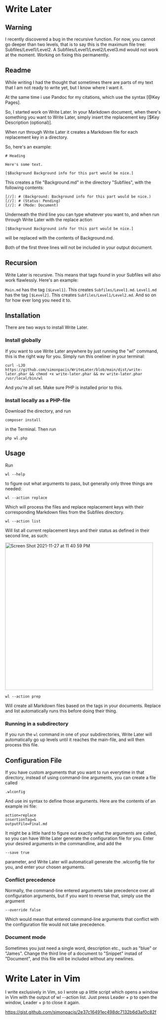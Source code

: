 # Write Later

## Warning
I recently discovered a bug in the recursive function.
For now, you cannot go deeper than two levels, that is to say this is the maximum file tree: Subfiles/Level1/Level2.
A Subfiles/Level1/Level2/Level3.md would not work at the moment.
Working on fixing this permanently.

## Readme
While writing I had the thought that sometimes there are parts of my text that I am not ready to write yet, but I know where I want it.

At the same time i use Pandoc for my citations, which use the syntax [@Key Pages].

So, I started work on Write Later.
In your Markdown document, when there's something you want to Write Later, simply insert the replacement key [$Key Description (optional)].

When run through Write Later it creates a Markdown file for each replacement key in a directory.

So, here's an example:

```
# Heading

Here's some text.

[$Background Background info for this part would be nice.]

```

This creates a file "Background.md" in the directory "Subfiles", with the following contents:

```
[//]: # (Background: Background info for this part would be nice.)
[//]: # (Status: Pending)
[//]: # (Mode: Document)

```

Underneath the third line you can type whatever you want to, and when run through Write Later with the replace action 

```
[$Background Background info for this part would be nice.]
```

will be replaced with the contents of Background.md.

Both of the first three lines will not be included in your output document.

## Recursion

Write Later is recursive.
This means that tags found in your Subfiles will also work flawlessly.
Here's an example:

```Main.md``` has the tag ```[$Level1]```.
This creates ```Subfiles/Level1.md```.
```Level1.md``` has the tag ```[$Level2]```.
This creates ```Subfiles/Level1/Level2.md```.
And so on for how ever long you need it to.

## Installation

There are two ways to install Write Later.

### Install globally 
If you want to use Write Later anywhere by just running the "wl" command, this is the right way for you.
Simply run this oneliner in your terminal:

```
curl -LJO https://github.com/simonpacis/WriteLater/blob/main/dist/write-later.phar && chmod +x write-later.phar && mv write-later.phar /usr/local/bin/wl
```

And you're all set.
Make sure PHP is installed prior to this.

### Install locally as a PHP-file
Download the directory, and run
```
composer install
```
in the Terminal.
Then run
```
php wl.php
```

## Usage
Run
```
wl --help
```
to figure out what arguments to pass, but generally only three things are needed:

```
wl --action replace
```

Which will process the files and replace replacement keys with their corresponding Markdown files from the Subfiles directory.

```
wl --action list 
```

Will list all current replacement keys and their status as defined in their second line, as such:

<img width="478" alt="Screen Shot 2021-11-27 at 11 40 59 PM" src="https://user-images.githubusercontent.com/7118482/143734039-9c0065cd-d97f-4292-b21d-d207fb59675a.png">


```
wl --action prep
```

Will create all Markdown files based on the tags in your documents.
Replace and list automatically runs this before doing their thing.

### Running in a subdirectory
If you run the ```wl``` command in one of your subdirectories, Write Later will automatically go up levels until it reaches the main-file, and will then process this file.

## Configuration File
If you have custom arguments that you want to run everytime in that directory, instead of using command-line arguments, you can create a file called

```
.wlconfig
```

And use ini syntax to define those arguments.
Here are the contents of an example ini file:

```
action=replace
insertionTag=&
outputFile=Final.md
```

It might be a little hard to figure out exactly what the arguments are called, so you can have Write Later generate the configuration file for you.
Enter your desired arguments in the commandline, and add the 

```
--save true
```

parameter, and Write Later will automaticall generate the .wlconfig file for you, and enter your chosen arguments.

### Conflict precedence
Normally, the command-line entered arguments take precedence over all configuration arguments, but if you want to reverse that, simply use the argument

```
--override false 
```

Which would mean that entered command-line arguments that conflict with the configuration file would not take precedence.

### Document mode
Sometimes you just need a single word, description etc., such as "blue" or "James".
Change the third line of a document to "Snippet" instad of "Document", and this file will be included without any newlines.

# Write Later in Vim
I write exclusively in Vim, so I wrote up a little script which opens a window in Vim with the output of wl --action list.
Just press Leader + p to open the window, Leader + p to close it again.

https://gist.github.com/simonpacis/2e37c16491ec498dc7132b6d3af0c82f

